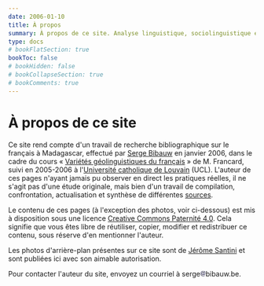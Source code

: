 ```yaml
---
date: 2006-01-10
title: À propos
summary: À propos de ce site. Analyse linguistique, sociolinguistique et différentielle du français parlé à Madagascar. Travail de synthèse bibliographique réalisé par Serge Bibauw en 2006.
type: docs
# bookFlatSection: true
bookToc: false
# bookHidden: false
# bookCollapseSection: true
# bookComments: true
---
```


# À propos de ce site

Ce site rend compte d'un travail de recherche bibliographique sur le français à Madagascar, effectué par [Serge Bibauw](https://serge.bibauw.be) en janvier 2006, dans le cadre du cours « [Variétés géolinguistiques du français](http://www.ucl.ac.be/etudes/cours/fr/rom2180.html) » de M. Francard, suivi en 2005-2006 à l'[Université catholique de Louvain](http://www.uclouvain.be) (UCL). L'auteur de ces pages n'ayant jamais pu observer en direct les pratiques réelles, il ne s'agit pas d'une étude originale, mais bien d'un travail de compilation, confrontation, actualisation et synthèse de différentes [sources](/madagascar/bibliographie).

Le contenu de ces pages (à l'exception des photos, voir ci-dessous) est mis à disposition sous une licence [Creative Commons Paternité 4.0](https://creativecommons.org/licenses/by/4.0/). Cela signifie que vous êtes libre de réutiliser, copier, modifier et redistribuer ce contenu, sous réserve d'en mentionner l'auteur.

Les photos d'arrière-plan présentes sur ce site sont de [Jérôme Santini](http://www.santini.org/jerome/photo/Madagascar) et sont publiées ici avec son aimable autorisation.

Pour contacter l'auteur du site, envoyez un courriel à serge![@](a.gif)bibauw.be.
